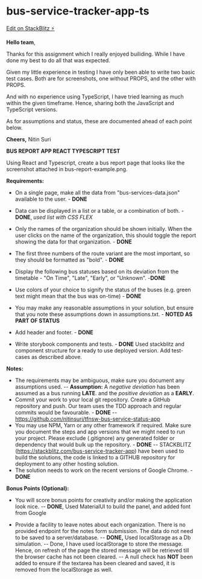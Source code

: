 # bus-service-tracker-app-ts

[Edit on StackBlitz ⚡️](https://stackblitz.com/edit/stackblitz-starters-zrl3nz)

**Hello team**,

Thanks for this assignment which I really enjoyed builiding. While I have done my best to do all that was expected.

Given my little experience in testing I have only been able to write two basic test cases. Both are for screenshots, one without PROPS, and the other with PROPS.

And with no experience using TypeScript, I have tried learning as much within the given timeframe. Hence, sharing both the JavaScript and TypeScript versions.

As for assumptions and status, these are documented ahead of each point below.

**Cheers,**
Nitin Suri


**BUS REPORT APP REACT TYPESCRIPT TEST**

Using React and Typescript, create a bus report page that looks like the screenshot attached in bus-report-example.png.

**Requirements:**

- On a single page, make all the data from "bus-services-data.json" available to the user. - **DONE**

- Data can be displayed in a list or a table, or a combination of both. - **DONE**, _used list with CSS FLEX_

- Only the names of the organization should be shown initially. When the user clicks on the name of the organization, this should toggle the report showing the data for that organization. - **DONE**

- The first three numbers of the route variant are the most important, so they should be formatted as "bold". - **DONE**

- Display the following bus statuses based on its deviation from the timetable - "On Time", "Late", "Early", or "Unknown". -**DONE**

- Use colors of your choice to signify the status of the buses (e.g. green text might mean that the bus was on-time) - **DONE**

- You may make any reasonable assumptions in your solution, but ensure that you note these assumptions down in assumptions.txt. - **NOTED AS PART OF STATUS**

- Add header and footer. - **DONE**

- Write storybook components and tests. - **DONE** Used stackblitz and component structure for a ready to use deployed version. Add test-cases as described above.

**Notes:**

- The requirements may be ambiguous, make sure you document any assumptions used.
  -- **Assumption:** A _negative deviation_ has been assumed as a bus running **LATE**. and the _positive deviation_ as a **EARLY**.
- Commit your work to your local git repository. Create a GitHub repository and push. Our team uses the TDD approach and regular commits would be favourable. - **DONE**
  -- https://github.com/nitinsuri/tfnsw-bus-service-status-app
- You may use NPM, Yarn or any other framework if required. Make sure you document the steps and app versions that we might need to run your project. Please exclude (.gitignore) any generated folder or dependency that would bulk up the repository. - **DONE**
  -- STACKBLITZ (https://stackblitz.com/bus-service-tracker-app) have been used to build the solutions, the code is linked to a GITHUB repository for deployment to any other hosting solution.
- The solution needs to work on the recent versions of Google Chrome. - **DONE**

**Bonus Points (Optional):**

- You will score bonus points for creativity and/or making the application look nice.
  -- **DONE**, Used MaterialUI to build the panel, and added font from Google

- Provide a facility to leave notes about each organization. There is no provided endpoint for the notes form submission. The data do not need to be saved to a server/database.
  -- **DONE,** Used localStorage as a Db simulation.
  -- Done, I have used localStorage to store the message. Hence, on refresh of the page the stored message will be retrieved till the browser cache has not been cleared.
  -- A null check has **NOT** been added to ensure if the textarea has been cleared and saved, it is removed from the localStorage as well.
